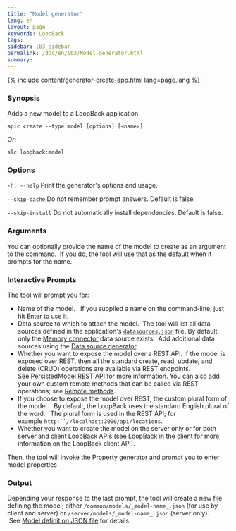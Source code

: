 ```yaml
---
title: "Model generator"
lang: en
layout: page
keywords: LoopBack
tags:
sidebar: lb3_sidebar
permalink: /doc/en/lb3/Model-generator.html
summary:
---
```


{% include content/generator-create-app.html lang=page.lang %}

### Synopsis

Adds a new model to a LoopBack application.

```shell
apic create --type model [options] [<name>]
```

Or:

```shell
slc loopback:model
```

### Options

`-h, --help`
Print the generator's options and usage.

`--skip-cache`
Do not remember prompt answers. Default is false.

`--skip-install`
Do not automatically install dependencies. Default is false.

### Arguments

You can optionally provide the name of the model to create as an argument to the command. 
If you do, the tool will use that as the default when it prompts for the name.

### Interactive Prompts

The tool will prompt you for:

* Name of the model.  
  If you supplied a name on the command-line, just hit Enter to use it.
* Data source to which to attach the model. 
  The tool will list all data sources defined in the application's [`datasources.json`](datasources.json.html) file.
  By default, only the [Memory connector](Memory-connector.html) data source exists. 
  Add additional data sources using the [Data source generator](Data-source-generator.html).
* Whether you want to expose the model over a REST API.
  If the model is exposed over REST, then all the standard create, read, update, and delete (CRUD) operations are available via REST endpoints.
  See [PersistedModel REST API](PersistedModel-REST-API.html) for more information.
  You can also add your own custom remote methods that can be called via REST operations; see [Remote methods](Remote-methods.html).
* If you choose to expose the model over REST, the custom plural form of the model.  
  By default, the LoopBack uses the standard English plural of the word.  
  The plural form is used in the REST API; for example `http:``//localhost:3000/api/locations`.
* Whether you want to create the model on the server only or for both server and client LoopBack APIs
  (see [LoopBack in the client](LoopBack-in-the-client.html) for more information on the LoopBack client API).

Then, the tool will invoke the [Property generator](Property-generator.html) and prompt you to enter model properties

### Output

Depending your response to the last prompt, the tool will create a new file defining the model; either `/common/models/_model-name_.json` (for use by client and server) or `/server/models/_model-name_.json` (server only).  See [Model definition JSON file](Model-definition-JSON-file.html) for details.

